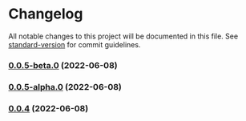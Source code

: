 # Changelog

All notable changes to this project will be documented in this file. See [standard-version](https://github.com/conventional-changelog/standard-version) for commit guidelines.

### [0.0.5-beta.0](https://github.com/luoguoxiong/hulljs/compare/v0.0.5-alpha.0...v0.0.5-beta.0) (2022-06-08)

### [0.0.5-alpha.0](https://github.com/luoguoxiong/hulljs/compare/v0.0.4...v0.0.5-alpha.0) (2022-06-08)

### [0.0.4](https://github.com/luoguoxiong/hulljs/compare/v0.0.3...v0.0.4) (2022-06-08)
